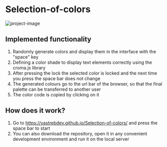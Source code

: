 # Selection-of-colors
![project-image]([https://s724sas.storage.yandex.net/rdisk/cbe62d6d736a5ff528b9993b538100a7ae779e0565fa4e55bc041fe8422439d4/64550ea0/Qfv4YOjD7CbxaLs2BtqjvlDVnDL6AqUtC_xI3bXnquY1ltQbYTy8_grGwprty0BlaOQePScydmouT7MsZNwD9w==?uid=1758363702&filename=selection-of-colors.png&disposition=inline&hash=&limit=0&content_type=image%2Fpng&owner_uid=1758363702&fsize=706738&hid=91e481c2fa8c9f0ee25aa8368290d65f&media_type=image&tknv=v2&etag=207c3d55ad1e6985a208e24767e3b0dd&rtoken=21Z7lxri4Q4Q&force_default=yes&ycrid=na-0a131323bd2eb8843ddb67b07169bd9b-downloader8f&ts=5faf2de68e800&s=29359b269e2bc6a5313bc818a017f08aec45a22d1f6e82e5342344d85e7ef218&pb=U2FsdGVkX1_BqwgYEQCDbDV4K9cO026WRaJphyJu95HDyPyn3tTgzUnFqXfw6SLuPP3NuE6oLa6KeKXxoOzsv2uJbJ6KIXB3bOvHrkTVT7Q](https://lh3.googleusercontent.com/nGaD9CrEblzdyQt3C8QRHGKNmzn-Ca6Z1DCXLlENCHcARggPA5jJJnwIqs-9GBrfG6FSF4ejXn7dBDJDlRQ3MzuZ-crsVLg2-yjN0bmWkjyeKFYp__2L3bScRgQBByWzOXtNju6jMCs5TRwfWR09bQtUALcZvafMoldq_WMDVpS7jWEMHusgs7EXpRHVgkt81esdU6uSN74ZPvMJBeS3KgI6IE-hP_Cets1Eq49F4HDzYCzlG2qrMZ5nn4Vyc1vW1BsjGgemv-Awk4ZeEfdxb_Z0voq20HzkNqnrjynveGPYXJmfYMdKMAJEZXkbV3egSKmtzvRIKpdqXVWZ1yAlAyH-K9DnP1n8x4oiTVbym-fk2y2tvJL6aYt_ZzkJAgD6Yfy48jdrH94uhuCEZ6YiNHbX_Z0hBYG2BitIoIiimUqEpCAJwdPaehgt4W0r3bR6eaHxIaPdcdNoKl6bBeKS1vctrjuVGkq5rTV9f5Arx2slBOOKFx8015aI3ynArMi-DDo9q53p7V5mvfCklXAHxZeoiUEc-2dGIJ21P5d6t7Vp6EmZZYfLhaTewXAkaoEr1SYNak2ygL4VKzEp6lUAjNVr-RnPiAsNPe5I-rLZojxSTqU_5XKl31tlH8gKBHCwwrC0UXSA-QUQOonr0jVwa79AH5lesZwqGWOG7eGwxZlDOmwfOkuZyiJl4haUXul4qLDNgW9KqfOJKiIWea73ZJ8nqEbP1RiTi5FjbRdZx49wHJ7V2TD9lfHjLsBEDg6QdMN9MB6enhDv5jVhFdpGvo1L3AEFzzPfFzV9yO69rJQ-QD2WcJ9McGua7YifSQByduUH1jgoo6nlVrImPSDz6-XwVaSR5J-xBxvV6O4mZ3Xs8kEEuW2FRZHWETtT4XUAlqWHQcSsR3QFbP3FmT-phE_zGCeG8X-fJdjXVHgT7ERifdsBMPW3f0dA43gp-n5NDnS2ieUCAzXI3JC2S8s=w2444-h920-s-no?authuser=0))

## Implemented functionality

1. Randomly generate colors and display them in the interface with the "space" key
2. Defining a color shade to display text elements correctly using the croma.js library
3. After pressing the lock the selected color is locked and the next time you press the space bar does not change
4. The generated colours go to the url bar of the browser, so that the final palette can be transferred to another user
5. The color code is copied by clicking on it

## How does it work?

1. Go to https://yastrebdev.github.io/Selection-of-colors/ and press the space bar to start
2. You can also download the repository, open it in any convenient development environment and run it on the local server
